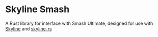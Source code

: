 # Skyline Smash

A Rust library for interface with Smash Ultimate, designed for use with [Skyline](https://github.com/shadowninja108/Skyline) and [skyline-rs](https://github.com/ultimate-research/skyline-rs)
